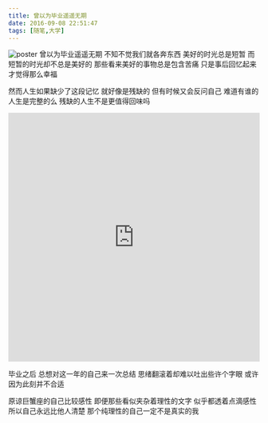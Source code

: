 ```yaml
---
title: 曾以为毕业遥遥无期
date: 2016-09-08 22:51:47
tags: [随笔,大学]
---
```

![poster](http://7xrw48.com1.z0.glb.clouddn.com/images/2016/9/8/graduate.jpg)
曾以为毕业遥遥无期
不知不觉我们就各奔东西
美好的时光总是短暂
而短暂的时光却不总是美好的
那些看来美好的事物总是包含苦痛
只是事后回忆起来
才觉得那么幸福

然而人生如果缺少了这段记忆
就好像是残缺的
但有时候又会反问自己
难道有谁的人生是完整的么
残缺的人生不是更值得回味吗

<iframe frameborder="0" style="max-width: 100%" width="640" height="498" src="http://v.qq.com/iframe/player.html?vid=m03268wqppq&tiny=0&auto=0" allowfullscreen></iframe>

毕业之后
总想对这一年的自己来一次总结
思绪翻滚着却难以吐出些许个字眼
或许因为此刻并不合适

原谅巨蟹座的自己比较感性
即便那些看似夹杂着理性的文字
似乎都透着点滴感性
所以自己永远比他人清楚
那个纯理性的自己一定不是真实的我
